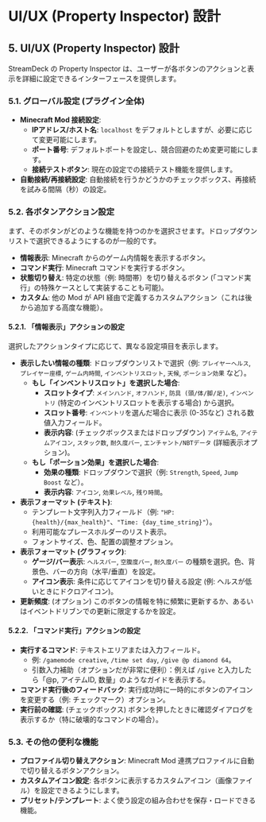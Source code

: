 # UI/UX (Property Inspector) 設計

## 5. UI/UX (Property Inspector) 設計

StreamDeck の Property Inspector は、ユーザーが各ボタンのアクションと表示を詳細に設定できるインターフェースを提供します。

### 5.1. グローバル設定 (プラグイン全体)

*   **Minecraft Mod 接続設定**:
    *   **IPアドレス/ホスト名**: `localhost` をデフォルトとしますが、必要に応じて変更可能にします。
    *   **ポート番号**: デフォルトポートを設定し、競合回避のため変更可能にします。
    *   **接続テストボタン**: 現在の設定での接続テスト機能を提供します。
*   **自動接続/再接続設定**: 自動接続を行うかどうかのチェックボックス、再接続を試みる間隔（秒）の設定。

### 5.2. 各ボタンアクション設定

まず、そのボタンがどのような機能を持つのかを選択させます。ドロップダウンリストで選択できるようにするのが一般的です。

*   **情報表示**: Minecraft からのゲーム内情報を表示するボタン。
*   **コマンド実行**: Minecraft コマンドを実行するボタン。
*   **状態切り替え**: 特定の状態（例: 時間帯）を切り替えるボタン (「コマンド実行」の特殊ケースとして実装することも可能)。
*   **カスタム**: 他の Mod が API 経由で定義するカスタムアクション（これは後から追加する高度な機能）。

#### 5.2.1. 「情報表示」アクションの設定

選択したアクションタイプに応じて、異なる設定項目を表示します。

*   **表示したい情報の種類**: ドロップダウンリストで選択（例: `プレイヤーヘルス`, `プレイヤー座標`, `ゲーム内時間`, `インベントリスロット`, `天候`, `ポーション効果` など）。
    *   **もし「インベントリスロット」を選択した場合**:
        *   **スロットタイプ**: `メインハンド`, `オフハンド`, `防具 (頭/体/脚/足)`, `インベントリ` (特定のインベントリスロットを表示する場合) から選択。
        *   **スロット番号**: `インベントリ`を選んだ場合に表示 (0-35など) される数値入力フィールド。
        *   **表示内容**: (チェックボックスまたはドロップダウン) `アイテム名`, `アイテムアイコン`, `スタック数`, `耐久度バー`, `エンチャント/NBTデータ` (詳細表示オプション)。
    *   **もし「ポーション効果」を選択した場合**:
        *   **効果の種類**: ドロップダウンで選択（例: `Strength`, `Speed`, `Jump Boost` など）。
        *   **表示内容**: `アイコン`, `効果レベル`, `残り時間`。
*   **表示フォーマット (テキスト)**:
    *   テンプレート文字列入力フィールド（例: `"HP: {health}/{max_health}"`、`"Time: {day_time_string}"`）。
    *   利用可能なプレースホルダーのリスト表示。
    *   フォントサイズ、色、配置の調整オプション。
*   **表示フォーマット (グラフィック)**:
    *   **ゲージ/バー表示**: `ヘルスバー`, `空腹度バー`, `耐久度バー` の種類を選択。色、背景色、バーの方向（水平/垂直）を設定。
    *   **アイコン表示**: 条件に応じてアイコンを切り替える設定 (例: ヘルスが低いときにドクロアイコン)。
*   **更新頻度**: (オプション) このボタンの情報を特に頻繁に更新するか、あるいはイベントドリブンでの更新に限定するかを設定。

#### 5.2.2. 「コマンド実行」アクションの設定

*   **実行するコマンド**: テキストエリアまたは入力フィールド。
    *   例: `/gamemode creative`, `/time set day`, `/give @p diamond 64`。
    *   引数入力補助（オプションだが非常に便利）：例えば `/give` と入力したら「@p, アイテムID, 数量」のようなガイドを表示する。
*   **コマンド実行後のフィードバック**: 実行成功時に一時的にボタンのアイコンを変更する（例: チェックマーク）オプション。
*   **実行前の確認**: (チェックボックス) ボタンを押したときに確認ダイアログを表示するか（特に破壊的なコマンドの場合）。

### 5.3. その他の便利な機能

*   **プロファイル切り替えアクション**: Minecraft Mod 連携プロファイルに自動で切り替えるボタンアクション。
*   **カスタムアイコン設定**: 各ボタンに表示するカスタムアイコン（画像ファイル）を設定できるようにします。
*   **プリセット/テンプレート**: よく使う設定の組み合わせを保存・ロードできる機能。
